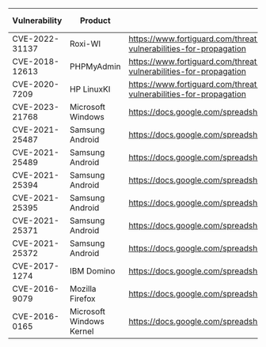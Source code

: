| Vulnerability| Product | Exploitation Evidence | Patch | Date Reported | Status |
| ----------- | ----------- | ----------- | ----------- | ----------- | ----------- |
| CVE-2022-31137 | Roxi-WI | https://www.fortiguard.com/threat-signal-report/4926/new-zerobot-variant-exploits-additional-vulnerabilities-for-propagation | https://github.com/hap-wi/roxy-wi/security/advisories/GHSA-53r2-mq99-f532 | 6/24/2023 | TBD |
| CVE-2018-12613 | PHPMyAdmin| https://www.fortiguard.com/threat-signal-report/4926/new-zerobot-variant-exploits-additional-vulnerabilities-for-propagation | https://www.phpmyadmin.net/security/PMASA-2018-4/ | 6/24/2023 | TBD |
| CVE-2020-7209 | HP LinuxKI | https://www.fortiguard.com/threat-signal-report/4926/new-zerobot-variant-exploits-additional-vulnerabilities-for-propagation | https://github.com/HewlettPackard/LinuxKI/issues/29 | 6/24/2023 | TBD |
| CVE-2023-21768 | Microsoft Windows | https://docs.google.com/spreadsheets/d/1lkNJ0uQwbeC1ZTRrxdtuPLCIl7mlUreoKfSIgajnSyY/view#gid=0 | TBD | 6/6/2023 | TBD |
| CVE-2021-25487 | Samsung Android | https://docs.google.com/spreadsheets/d/1lkNJ0uQwbeC1ZTRrxdtuPLCIl7mlUreoKfSIgajnSyY/view#gid=0 | TBD | 6/6/2023 | TBD |
| CVE-2021-25489 | Samsung Android  | https://docs.google.com/spreadsheets/d/1lkNJ0uQwbeC1ZTRrxdtuPLCIl7mlUreoKfSIgajnSyY/view#gid=0 | TBD | 6/6/2023 | TBD |
| CVE-2021-25394 | Samsung Android  | https://docs.google.com/spreadsheets/d/1lkNJ0uQwbeC1ZTRrxdtuPLCIl7mlUreoKfSIgajnSyY/view#gid=0 | TBD | 6/6/2023 | TBD |
| CVE-2021-25395 | Samsung Android  | https://docs.google.com/spreadsheets/d/1lkNJ0uQwbeC1ZTRrxdtuPLCIl7mlUreoKfSIgajnSyY/view#gid=0 | TBD | 6/6/2023 | TBD |
| CVE-2021-25371 | Samsung Android | https://docs.google.com/spreadsheets/d/1lkNJ0uQwbeC1ZTRrxdtuPLCIl7mlUreoKfSIgajnSyY/view#gid=0 | TBD | 6/6/2023 | TBD |
| CVE-2021-25372 | Samsung Android | https://docs.google.com/spreadsheets/d/1lkNJ0uQwbeC1ZTRrxdtuPLCIl7mlUreoKfSIgajnSyY/view#gid=0 | TBD | 6/6/2023 | TBD |
| CVE-2017-1274 | IBM Domino | https://docs.google.com/spreadsheets/d/1lkNJ0uQwbeC1ZTRrxdtuPLCIl7mlUreoKfSIgajnSyY/view#gid=0 | TBD | 6/6/2023 | TBD |
| CVE-2016-9079 | Mozilla Firefox | https://docs.google.com/spreadsheets/d/1lkNJ0uQwbeC1ZTRrxdtuPLCIl7mlUreoKfSIgajnSyY/view#gid=0 | TBD | 6/6/2023 | TBD |
| CVE-2016-0165 | Microsoft Windows Kernel | https://docs.google.com/spreadsheets/d/1lkNJ0uQwbeC1ZTRrxdtuPLCIl7mlUreoKfSIgajnSyY/view#gid=0 | TBD | 6/6/2023 | TBD |
